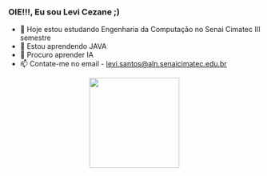 ### OIE!!!, Eu sou Levi Cezane ;)
- 🔭 Hoje estou estudando Engenharia da Computação no Senai Cimatec III semestre
- 🌱 Estou aprendendo JAVA
- 🤔 Procuro aprender IA 
- 📫 Contate-me no email - levi.santos@aln.senaicimatec.edu.br



<div align="center">
  <a href="https://github.com/leviczne">
  <img height="180em" src="https://github-readme-stats.vercel.app/api?username=leviczne&show_icons=true&theme=dark&include_all_commits=true&count_private=true"/>

</div>
